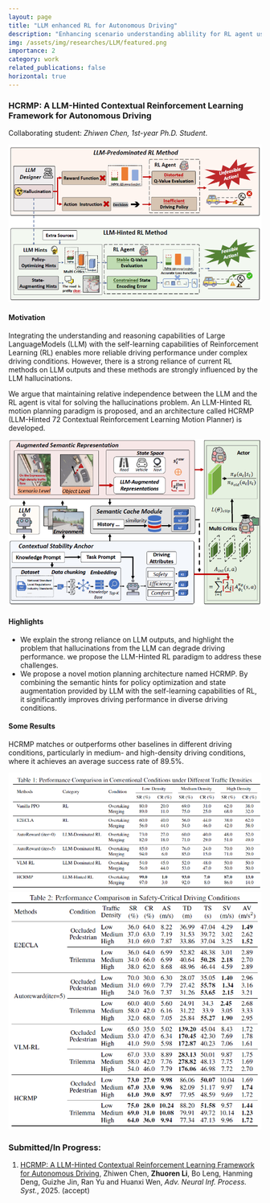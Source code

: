 ```yaml
---
layout: page
title: "LLM enhanced RL for Autonomous Driving"
description: "Enhancing scenario understanding ablility for RL agent using LLM while suppressing the hallucinatory problems. (From Dec. 2024 to now)"
img: /assets/img/researches/LLM/featured.png
importance: 2
category: work
related_publications: false
horizontal: true
---
```

### **HCRMP: A LLM-Hinted Contextual Reinforcement Learning Framework for Autonomous Driving**
Collaborating student: *Zhiwen Chen, 1st-year Ph.D. Student*.

![png](/assets/img/researches/LLM/frame.png)

#### **Motivation**
Integrating the understanding and reasoning capabilities of Large LanguageModels (LLM) with the self-learning capabilities of Reinforcement Learning (RL) enables more reliable driving performance under complex driving conditions. However, there is a strong reliance of current RL methods on LLM outputs and these methods are strongly influenced by the LLM hallucinations.

We argue that maintaining relative independence between the LLM and the RL agent is vital for solving the hallucinations problem. An LLM-Hinted RL motion planning paradigm is proposed, and an architecture called HCRMP (LLM-Hinted
72 Contextual Reinforcement Learning Motion Planner) is developed.

![png](/assets/img/researches/LLM/featured.png) 

#### **Highlights**
- We explain the strong reliance on LLM outputs, and highlight the problem that hallucinations from the LLM can degrade driving performance. we propose the LLM-Hinted RL paradigm to address these challenges.
- We propose a novel motion planning architecture named HCRMP. By combining the semantic hints for policy optimization and state augmentation provided by LLM with the self-learning capabilities of RL, it significantly improves driving performance in diverse driving conditions.

#### **Some Results**

HCRMP matches or outperforms other baselines in different driving conditions, particularly in medium- and high-density driving conditions, where it achieves an average success rate of 89.5%.

![png](/assets/img/researches/LLM/table1.png) 
![png](/assets/img/researches/LLM/table2.png)




### **Submitted/In Progress:**
1. [<u>HCRMP: A LLM-Hinted Contextual Reinforcement Learning Framework for Autonomous Driving</u>](https://arxiv.org/abs/2505.15793), Zhiwen Chen, **Zhuoren Li**, Bo Leng, Hanming Deng, Guizhe Jin, Ran Yu and Huanxi Wen, *Adv. Neural Inf. Process. Syst.*, 2025. (accept)
